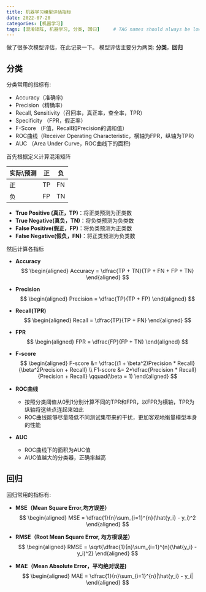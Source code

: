 ```yaml
---
title: 机器学习模型评估指标
date: 2022-07-20
categories: [机器学习]
tags: [混淆矩阵, 机器学习, 分类, 回归]     # TAG names should always be lowercase
---
```


做了很多次模型评估，在此记录一下。
模型评估主要分为两类: **分类**，**回归**

## 分类
分类常用的指标有:
- Accuracy（准确率)
- Precision（精确率）
- Recall, Sensitivity（召回率，真正率，查全率，TPR）
- Specificity （FPR，假正率）
- F-Score （F值，Recall和Precision的调和值）
- ROC曲线（Receiver Operating Characteristic，横轴为FPR，纵轴为TPR）
- AUC （Area Under Curve，ROC曲线下的面积)

首先根据定义计算混淆矩阵

| 实际\预测|正|负 |
|----| ----|---- |
|正| TP	|  FN |
|负| FP	|  TN|

- **True Positive (真正，TP)**：将正类预测为正类数
- **True Negative(真负，TN)**：将负类预测为负类数
- **False Positive(假正，FP)**：将负类预测为正类数
- **False Negative(假负，FN)**：将正类预测为负类数

然后计算各指标  
- **Accuracy**
$$
\begin{aligned}
   Accuracy = \dfrac{TP + TN}{TP + FN + FP + TN}
\end{aligned}
$$

- **Precision**
$$
\begin{aligned}
   Precision = \dfrac{TP}{TP + FP}
\end{aligned}
$$

- **Recall(TPR)**
$$
\begin{aligned}
   Recall = \dfrac{TP}{TP + FN}
\end{aligned}
$$

- **FPR**
$$
\begin{aligned}
   FPR = \dfrac{FP}{FP + TN}
\end{aligned}
$$

- **F-score**
$$
\begin{aligned}
   F-score &= \dfrac{(1 + \beta^2)Precision * Recall}{\beta^2Precision + Recall} \\
   F1-score &= 2*\dfrac{Precision * Recall}{Precision + Recall} \qquad(\beta = 1)
\end{aligned}
$$

- **ROC曲线**
  - 按照分类阈值从0到1分别计算不同的TPR和FPR，以FPR为横轴，TPR为纵轴将这些点连起来如此
  - ROC曲线能够尽量降低不同测试集带来的干扰，更加客观地衡量模型本身的性能

- **AUC**
  - ROC曲线下的面积为AUC值
  - AUC值越大的分类器，正确率越高

## 回归
回归常用的指标有:
- **MSE（Mean Square Error,均方误差）**
$$
\begin{aligned}
  MSE = \dfrac{1}{n}\sum_{i=1}^{n}(\hat{y_i} - y_i)^2
\end{aligned}
$$

- **RMSE（Root Mean Square Error, 均方根误差）**
$$
\begin{aligned}
  RMSE = \sqrt{\dfrac{1}{n}\sum_{i=1}^{n}(\hat{y_i} - y_i)^2}
\end{aligned}
$$
- **MAE（Mean Absolute Error，平均绝对误差)**
$$
\begin{aligned}
  MAE = \dfrac{1}{n}\sum_{i=1}^{n}|\hat{y_i} - y_i|
\end{aligned}
$$
